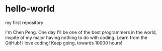 # hello-world
my first repository


I'm Chen Peng. One day I'll be one of the best programmers in the world, inspite of my major having nothing to do with coding.
Learn from the GitHub!
I love coding!
Keep going, towards 10000 hours!
